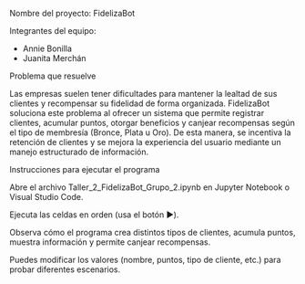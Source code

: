 Nombre del proyecto: FidelizaBot

Integrantes del equipo:
- Annie Bonilla
- Juanita Merchán

Problema que resuelve

Las empresas suelen tener dificultades para mantener la lealtad de sus clientes y recompensar su fidelidad de forma organizada.
FidelizaBot soluciona este problema al ofrecer un sistema que permite registrar clientes, acumular puntos, otorgar beneficios y canjear recompensas según el tipo de membresía (Bronce, Plata u Oro).
De esta manera, se incentiva la retención de clientes y se mejora la experiencia del usuario mediante un manejo estructurado de información.

Instrucciones para ejecutar el programa

Abre el archivo Taller_2_FidelizaBot_Grupo_2.ipynb en Jupyter Notebook o Visual Studio Code.

Ejecuta las celdas en orden (usa el botón ▶️).

Observa cómo el programa crea distintos tipos de clientes, acumula puntos, muestra información y permite canjear recompensas.

Puedes modificar los valores (nombre, puntos, tipo de cliente, etc.) para probar diferentes escenarios.
